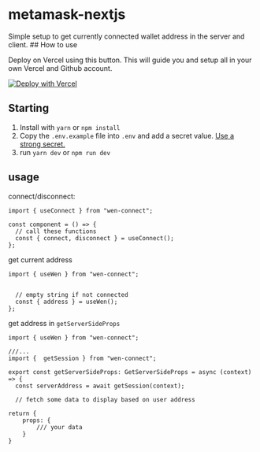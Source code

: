 # metamask-nextjs

Simple setup to get currently connected wallet address in the server and client. ## How to use

Deploy on Vercel using this button. This will guide you and setup all in your own Vercel and Github account.

[![Deploy with Vercel](https://vercel.com/button)](https://vercel.com/new/clone?repository-url=https%3A%2F%2Fgithub.com%2Fgbibeaul%2Fweb3-examples%2Ftree%2Fmain%2Fsolutions%2Fmetamask-nextjs&env=WEN_SECRET&envDescription=A%20key%20to%20encrypt%20jwt%20tokens%20Wen%20connect%20uses&envLink=http%3A%2F%2Fwww.unit-conversion.info%2Ftexttools%2Frandom-string-generator%2F)

## Starting

1. Install with `yarn` or `npm install`
2. Copy the `.env.example` file into `.env` and add a secret value. [Use a strong secret.](http://www.unit-conversion.info/texttools/random-string-generator/)
3. run `yarn dev` or `npm run dev`

## usage

connect/disconnect:

```tsx
import { useConnect } from "wen-connect";

const component = () => {
  // call these functions
  const { connect, disconnect } = useConnect();
};
```

get current address

```tsx
import { useWen } from "wen-connect";


  // empty string if not connected
  const { address } = useWen();
};
```

get address in `getServerSideProps`

```tsx
import { useWen } from "wen-connect";

///...
import {  getSession } from "wen-connect";

export const getServerSideProps: GetServerSideProps = async (context) => {
  const serverAddress = await getSession(context);

  // fetch some data to display based on user address

return {
    props: {
        /// your data
    }
}
```
